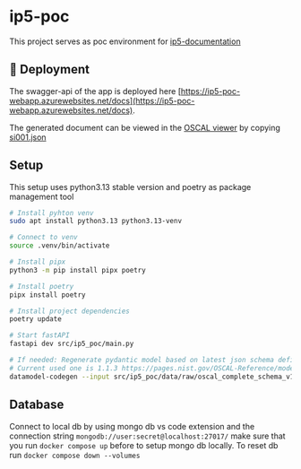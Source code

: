 # ip5-poc

This project serves as poc environment for [ip5-documentation](https://github.com/IP-Cloud-Governance/ip5-project-documentation)


## :rocket: Deployment

The swagger-api of the app is deployed here [https://ip5-poc-webapp.azurewebsites.net/docs](https://ip5-poc-webapp.azurewebsites.net/docs).

The generated document can be viewed in the [OSCAL viewer](https://viewer.oscal.io/) by copying [si001.json](https://ip5-poc-webapp.azurewebsites.net/catalogs/si001.json)

## Setup
This setup uses python3.13 stable version and poetry as package management tool
```bash
# Install pyhton venv
sudo apt install python3.13 python3.13-venv

# Connect to venv
source .venv/bin/activate

# Install pipx
python3 -m pip install pipx poetry

# Install poetry
pipx install poetry

# Install project dependencies
poetry update

# Start fastAPI
fastapi dev src/ip5_poc/main.py

# If needed: Regenerate pydantic model based on latest json schema definition from OSCAL NIST
# Current used one is 1.1.3 https://pages.nist.gov/OSCAL-Reference/models/v1.1.3/complete/json-outline/
datamodel-codegen --input src/ip5_poc/data/raw/oscal_complete_schema_v1.1.3.json --input-file-type jsonschema --output src/ip5_poc/model.py --output-model-type pydantic_v2.BaseModel --allow-population-by-field-name
```

## Database
Connect to local db by using mongo db vs code extension and the connection string `mongodb://user:secret@localhost:27017/` make sure that you run `docker compose up` before to setup mongo db locally. To reset db run `docker compose down --volumes`